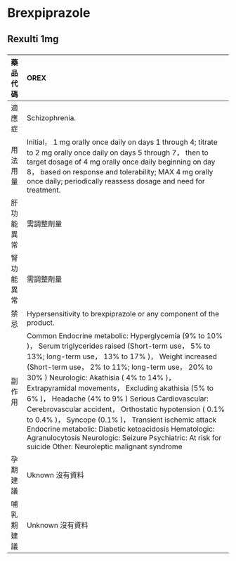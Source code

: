 # Brexpiprazole

## Rexulti 1mg

##### 

| 藥品代碼   | OREX                                                                                                                                                                                                                                                                                                                                                                                                                                                                                                                                                                                                                                                            |
|:-----------|:----------------------------------------------------------------------------------------------------------------------------------------------------------------------------------------------------------------------------------------------------------------------------------------------------------------------------------------------------------------------------------------------------------------------------------------------------------------------------------------------------------------------------------------------------------------------------------------------------------------------------------------------------------------|
| 適應症     | Schizophrenia.                                                                                                                                                                                                                                                                                                                                                                                                                                                                                                                                                                                                                                                  |
| 用法用量   | Initial， 1 mg orally once daily on days 1 through 4; titrate to 2 mg orally once daily on days 5 through 7， then to target dosage of 4 mg orally once daily beginning on day 8， based on response and tolerability; MAX 4 mg orally once daily; periodically reassess dosage and need for treatment.                                                                                                                                                                                                                                                                                                                                                         |
| 肝功能異常 | 需調整劑量                                                                                                                                                                                                                                                                                                                                                                                                                                                                                                                                                                                                                                                      |
| 腎功能異常 | 需調整劑量                                                                                                                                                                                                                                                                                                                                                                                                                                                                                                                                                                                                                                                      |
| 禁忌       | Hypersensitivity to brexpiprazole or any component of the product.                                                                                                                                                                                                                                                                                                                                                                                                                                                                                                                                                                                              |
| 副作用     | Common Endocrine metabolic: Hyperglycemia (9% to 10% )， Serum triglycerides raised (Short-term use， 5% to 13%; long-term use， 13% to 17% )， Weight increased (Short-term use， 2% to 11%; long-term use， 20% to 30% ) Neurologic: Akathisia ( 4% to 14% )， Extrapyramidal movements， Excluding akathisia (5% to 6% )， Headache (4% to 9% ) Serious Cardiovascular: Cerebrovascular accident， Orthostatic hypotension ( 0.1% to 0.4% )， Syncope (0.1% )， Transient ischemic attack Endocrine metabolic: Diabetic ketoacidosis Hematologic: Agranulocytosis Neurologic: Seizure Psychiatric: At risk for suicide Other: Neuroleptic malignant syndrome |
| 孕期建議   | Uknown 沒有資料                                                                                                                                                                                                                                                                                                                                                                                                                                                                                                                                                                                                                                                 |
| 哺乳期建議 | Unknown 沒有資料                                                                                                                                                                                                                                                                                                                                                                                                                                                                                                                                                                                                                                                |

